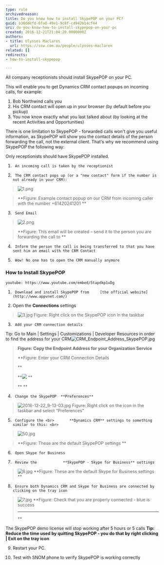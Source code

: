 ```yaml
---
type: rule
archivedreason: 
title: Do you know how to install SkypePOP on your PC?
guid: b36ddefd-6fa0-49e1-9c8f-cd942b14cf44
uri: do-you-know-how-to-install-skypepop-on-your-pc
created: 2016-12-21T21:04:20.0000000Z
authors:
- title: Ulysses Maclaren
  url: https://ssw.com.au/people/ulysses-maclaren
related: []
redirects:
- how-to-install-skypepop

---
```


All company receptionists should install SkypePOP on your PC.
 
This will enable you to get Dynamics CRM contact popups on incoming calls, for example:

1. Bob Northwind calls you
2. His CRM contact will open up in your browser (by default before you pickup)
3. You now know exactly what you last talked about (by looking at the recent Activities and Opportunities)




There is one limitation to SkypePOP - forwarded calls won't give you useful information, as SkypePOP will show you the contact details of the person forwarding the call, not the external client. That's why we recommend using SkypePOP the following way:

<!--endintro-->

Only receptionists should have SkypePOP installed.

1.      An incoming call is taken by the receptionist

2.      The CRM contact pops up (or a "new contact" form if the number is not already in your CRM):


> ![1.png](1.png)



> **Figure: Example contact popup on our CRM from incoming caller with the number +61420241201
> **

3.      Send Email


> ![2.png](2.png)



> **Figure: This email will be created – send it to the person you are forwarding the call to
> **


4.      Inform the person the call is being transferred to that you have sent him an email with the CRM Contact

5.      Wow! No one has to open the CRM manually anymore

### How to Install SkypePOP


 

`youtube: https://www.youtube.com/embed/5tapdkp1vDg`
 



1.      Download and install SkypePOP from     [the official website](http://www.appvnet.com/)




2.  Open the         **Connections** settings


> ![3.jpg](2016-11-18_16-35-15.jpg)
> Figure: Right click on the SkypePOP icon in the taskbar




3.      Add your CRM connection details
Tip: Go to Main | Settings | Customizations | Developer Resources in order to find the address for your CRM![CRM_Endpoint_Address_SkypePOP.jpg](CRM_Endpoint_Address_SkypePOP.jpg)


> **Figure: Copy the Endpoint Address for your Organization Service**
> 
> **Figure: Enter your CRM Connection Details
> 
> **
> 
> **![](2016-12-02_15-14-23.jpg)
> **
> 
> **
> **



4.      Change the SkypePOP  **Preferences**


> ![2016-12-22_9-13-03.jpg](2016-12-22_9-13-03.jpg) Figure: Right click on the icon in the taskbar and select “Preferences”





5.      Configure the <br>       **Dynamics CRM** settings to something similar to this: <br>      

> ![50.jpg](50.jpg)



> **Figure: These are the default SkypePOP settings
> **



6.      Open Skype for Business


7.      Review the            **SkypePOP - Skype for Business** settings


> ![6.jpg](2016-11-18_16-44-59.jpg) **Figure: These are the default Skype for Business settings
> **



8.      Ensure both Dynamics CRM and Skype for Business are connected by clicking on the tray icon



> ![7.jpg](2016-11-18_16-47-00.jpg)
>  **Figure: Check that you are properly connected - blue is success 
> ** **
> **


The SkypePOP demo license will stop working after 5 hours or 5 calls
 **Tip: Reduce the time used by quitting SkypePOP - you do that by right clicking | Exit on the tray icon**


9.   Restart your PC.

10. Test with SNOM phone to verify SkypePOP is working correctly

